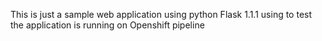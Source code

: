 This is just a sample web application using python Flask 1.1.1
using to test the application is running on Openshift pipeline